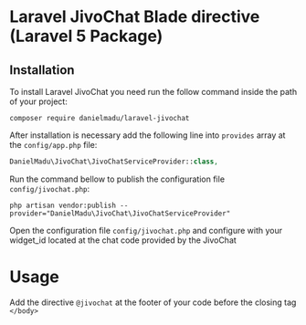 # Laravel JivoChat Blade directive (Laravel 5 Package)

## Installation

To install Laravel JivoChat you need run the follow command inside the path of your project:

```shell
composer require danielmadu/laravel-jivochat
```

After installation is necessary add the following line into `provides` array at the `config/app.php` file:

```php
DanielMadu\JivoChat\JivoChatServiceProvider::class,
```

Run the command bellow to publish the configuration file `config/jivochat.php`:

```shell
php artisan vendor:publish --provider="DanielMadu\JivoChat\JivoChatServiceProvider"
```

Open the configuration file `config/jivochat.php` and configure with your widget_id located at the chat code provided by the JivoChat

# Usage

Add the directive `@jivochat` at the footer of your code before the closing tag `</body>`
